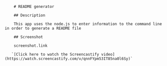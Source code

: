 
        # README generator

        ## Description

        This app uses the node.js to enter information to the command line in order to generate a README file

        ## Screenshot

        screenshot.link

       `[Click here to watch the Screencastify video](https://watch.screencastify.com/v/qnnFYpm53IT85na0l6Sy)`
